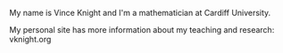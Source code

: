 My name is Vince Knight and I'm a mathematician at Cardiff University.

My personal site has more information about my teaching and research: vknight.org
